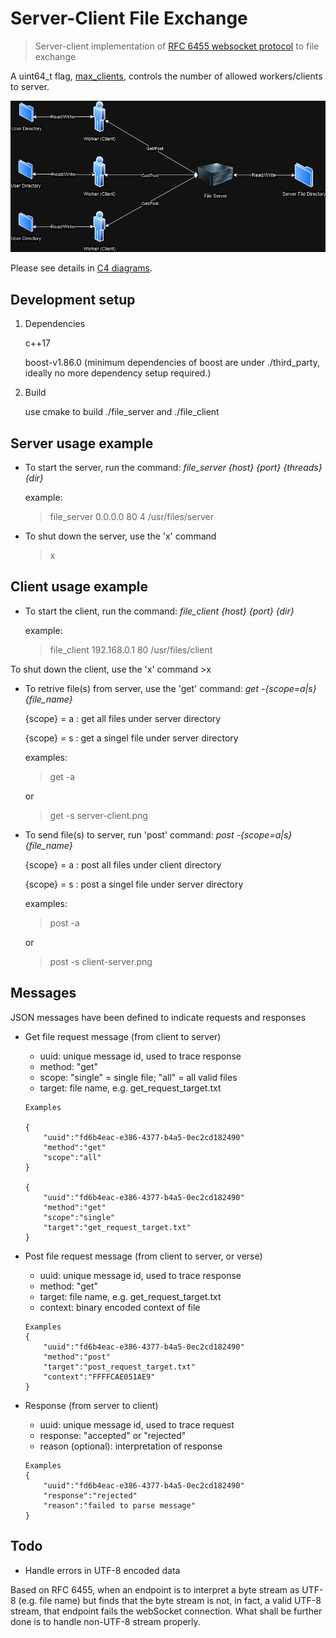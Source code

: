 # Server-Client File Exchange 
> Server-client implementation of [RFC 6455 websocket protocol](https://www.rfc-editor.org/rfc/rfc6455) to file exchange 

A uint64_t flag, [max_clients](https://github.com/webbercyt/file_service/blob/master/utils/resource.h), controls the number of allowed workers/clients to server.

![](infrastructure.png)

Please see details in [C4 diagrams](https://github.com/webbercyt/file_service/blob/master/diagrams.pdf).


## Development setup

1. Dependencies

   c++17

   boost-v1.86.0 (minimum dependencies of boost are under ./third_party, ideally no more dependency setup required.)

3. Build

   use cmake to build ./file_server and ./file_client


## Server usage example

* To start the server, run the command: _file_server {host} {port} {threads} {dir}_

	example: 
	> file_server 0.0.0.0 80 4 /usr/files/server
	
	
* To shut down the server, use the 'x' command
	>x


## Client usage example

* To start the client, run the command: _file_client {host} {port} {dir}_

	example: 
	> file_client 192.168.0.1 80 /usr/files/client
	
	
To shut down the client, use the 'x' command
	>x


* To retrive file(s) from server, use the 'get' command: _get -{scope=a|s} {file_name}_ 
	
   {scope} = a : get all files under server directory
   
   {scope} = s : get a singel file under server directory

	examples: 
	>get -a
	
	or
	>get -s server-client.png


* To send file(s) to server, run 'post' command: _post -{scope=a|s} {file_name}_

	
   {scope} = a : post all files under client directory
   
   {scope} = s : post a singel file under server directory
   
	examples:
	>post -a
	
	or
	>post -s client-server.png


## Messages

JSON messages have been defined to indicate requests and responses

* Get file request message (from client to server)
   * uuid: unique message id, used to trace response
   * method: "get"
   * scope: "single" = single file; "all" = all valid files
   * target: file name, e.g. get_request_target.txt
 	```
	Examples
	
	{
		"uuid":"fd6b4eac-e386-4377-b4a5-0ec2cd182490"
		"method":"get"
		"scope":"all"
	}
	
	{
		"uuid":"fd6b4eac-e386-4377-b4a5-0ec2cd182490"
		"method":"get"
		"scope":"single"
		"target":"get_request_target.txt"
	}
	```


* Post file request message (from client to server, or verse)
   * uuid: unique message id, used to trace response
   * method: "get"
   * target: file name, e.g. get_request_target.txt
   * context: binary encoded context of file
	```
	Examples
	{
		"uuid":"fd6b4eac-e386-4377-b4a5-0ec2cd182490"
		"method":"post"
		"target":"post_request_target.txt"
		"context":"FFFFCAE051AE9"
	}
	```


* Response (from server to client)
   * uuid: unique message id, used to trace request
   * response: "accepted" or "rejected"
   * reason (optional): interpretation of response 
	```
	Examples
	{
		"uuid":"fd6b4eac-e386-4377-b4a5-0ec2cd182490"
		"response":"rejected"
		"reason":"failed to parse message"
	}
	```


## Todo 

* Handle errors in UTF-8 encoded data

Based on RFC 6455, when an endpoint is to interpret a byte stream as UTF-8 (e.g. file name) but finds that the byte stream is not, in fact, a valid UTF-8 stream, that endpoint fails the webSocket connection. What shall be further done is to handle non-UTF-8 stream properly. 

